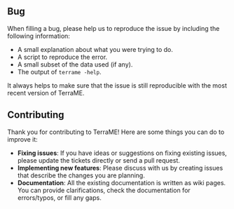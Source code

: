 ## Bug

When filling a bug, please help us to reproduce the issue by including the following information:

* A small explanation about what you were trying to do.
* A script to reproduce the error.
* A small subset of the data used (if any).
* The output of `terrame -help`.

It always helps to make sure that the issue is still reproducible with the most recent version of TerraME.

## Contributing

Thank you for contributing to TerraME! Here are some things you can do to improve it:

* **Fixing issues**: If you have ideas or suggestions on fixing existing issues, please update the tickets directly or send a pull request.
* **Implementing new features**: Please discuss with us by creating issues that describe the changes you are planning.
* **Documentation**: All the existing documentation is written as wiki pages. You can provide clarifications, check the documentation for errors/typos, or fill any gaps.
